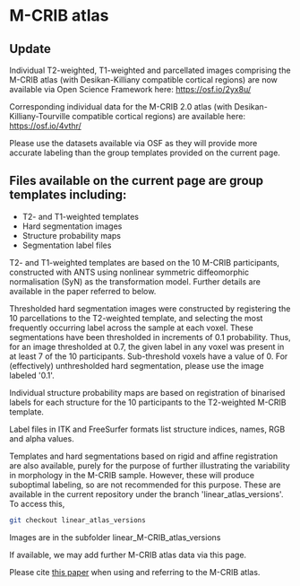 # M-CRIB atlas 

## Update

Individual T2-weighted, T1-weighted and parcellated images comprising the M-CRIB atlas (with Desikan-Killiany compatible cortical regions) are now available via Open Science Framework here: https://osf.io/2yx8u/ 

Corresponding individual data for the M-CRIB 2.0 atlas (with Desikan-Killiany-Tourville compatible cortical regions) are available here: https://osf.io/4vthr/

Please use the datasets available via OSF as they will provide more accurate labeling than the group templates provided on the current page.


## Files available on the current page are group templates including:

* T2- and T1-weighted templates
* Hard segmentation images
* Structure probability maps
* Segmentation label files

T2- and T1-weighted templates are based on the 10 M-CRIB participants, constructed with ANTS using nonlinear symmetric diffeomorphic normalisation (SyN) as the transformation model. Further details are available in the paper referred to below.

Thresholded hard segmentation images were constructed by registering the 10 parcellations to the T2-weighted template, and selecting the most frequently occurring label across the sample at each voxel. These segmentations have been thresholded in increments of 0.1 probability. Thus, for an image thresholded at 0.7, the given label in any voxel was present in at least 7 of the 10 participants. Sub-threshold voxels have a value of 0. For (effectively) unthresholded hard segmentation, please use the image labeled '0.1'. 

Individual structure probability maps are based on registration of binarised labels for each structure for the 10 participants to the T2-weighted M-CRIB template.


Label files in ITK and FreeSurfer formats list structure indices, names, RGB and alpha values. 


Templates and hard segmentations based on rigid and affine registration are also available, purely for the purpose of further illustrating the variability in morphology in the M-CRIB sample. However, these will produce suboptimal labeling, so are not recommended for this purpose. These are available in the current repository under the branch 'linear\_atlas\_versions'. To access this, 

```bash
git checkout linear_atlas_versions
```
Images are in the subfolder linear\_M-CRIB\_atlas\_versions



If available, we may add further M-CRIB atlas data via this page.

Please cite [this paper](http://www.sciencedirect.com/science/article/pii/S1053811916305444) when using and referring to the M-CRIB atlas.


